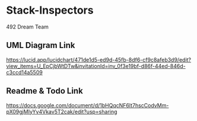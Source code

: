 # Stack-Inspectors
492 Dream Team
## UML Diagram Link
https://lucid.app/lucidchart/471de1d5-ed9d-45fb-8df6-cf9c8afeb3d9/edit?view_items=U_EpCjbWtDTw&invitationId=inv_0f3e19bf-d86f-44ed-846d-c3ccd14a5509
## Readme & Todo Link
https://docs.google.com/document/d/1bHQqcNF6lt7hscCodvMm-pX09gjMIyYv4Vkav5T2cak/edit?usp=sharing
